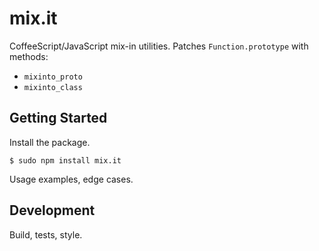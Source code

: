 # mix.it

CoffeeScript/JavaScript mix-in utilities. Patches `Function.prototype` with methods:

* `mixinto_proto`
* `mixinto_class`

## Getting Started ##

Install the package.

    $ sudo npm install mix.it
    
Usage examples, edge cases.
    
## Development ##

Build, tests, style.



